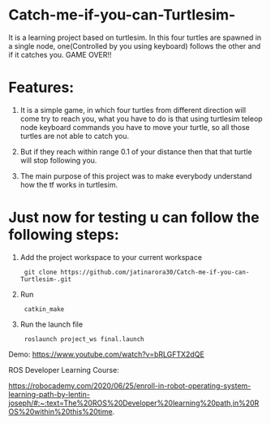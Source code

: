 # Catch-me-if-you-can-Turtlesim-
It is a learning project based on turtlesim. In this four turtles are spawned in a single node, one(Controlled by you using keyboard) follows the other and if it catches you. GAME OVER!!

# Features:
1. It is a simple game, in which four turtles from different direction will come try to reach you, what you have to do is that using turtlesim teleop node   keyboard commands you have to move your turtle, so all those turtles are not able to catch you.

2. But if they reach within range  0.1 of your distance then that that turtle will stop following you.
        
3. The main purpose of this project was to make everybody understand how the tf works in turtlesim.
 
 

# Just now for testing u can follow the following steps:
1. Add the project workspace to your current workspace

        git clone https://github.com/jatinarora30/Catch-me-if-you-can-Turtlesim-.git
    
2. Run   

        catkin_make 
    
3. Run the launch file 

        roslaunch project_ws final.launch
        
Demo:
https://www.youtube.com/watch?v=bRLGFTX2dQE
        
                    
ROS Developer Learning Course:

https://robocademy.com/2020/06/25/enroll-in-robot-operating-system-learning-path-by-lentin-joseph/#:~:text=The%20ROS%20Developer%20learning%20path,in%20ROS%20within%20this%20time.


   
